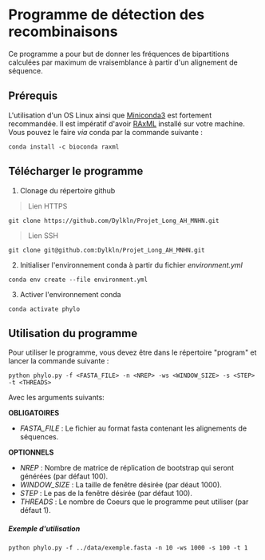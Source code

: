 # Programme de détection des recombinaisons

Ce programme a pour but de donner les fréquences de bipartitions calculées par maximum de vraisemblance à partir d'un alignement de séquence.

## Prérequis

L'utilisation d'un OS Linux ainsi que [Miniconda3](https://docs.conda.io/en/latest/miniconda.html) est fortement recommandée.
Il est impératif d'avoir [RAxML](https://cme.h-its.org/exelixis/web/software/raxml/) installé sur votre machine. Vous pouvez le faire *via* conda par la commande suivante : 
```
conda install -c bioconda raxml
```

## Télécharger le programme

1. Clonage du répertoire github

> Lien HTTPS

```
git clone https://github.com/Dylkln/Projet_Long_AH_MNHN.git
```

> Lien SSH

```
git clone git@github.com:Dylkln/Projet_Long_AH_MNHN.git
```

2. Initialiser l'environnement conda à partir du fichier *environment.yml*

```
conda env create --file environment.yml
```

3. Activer l'environnement conda

```
conda activate phylo
```

## Utilisation du programme

Pour utiliser le programme, vous devez être dans le répertoire "program" et lancer la commande suivante :

```
python phylo.py -f <FASTA_FILE> -n <NREP> -ws <WINDOW_SIZE> -s <STEP> -t <THREADS>
```

Avec les arguments suivants:

**OBLIGATOIRES**
- *FASTA_FILE* : Le fichier au format fasta contenant les alignements de séquences.

**OPTIONNELS**
- *NREP* : Nombre de matrice de réplication de bootstrap qui seront générées (par défaut 100). 
- *WINDOW_SIZE* : La taille de fenêtre désirée (par déaut 1000). 
- *STEP* :  Le pas de la fenêtre désirée (par défaut 100).
- *THREADS* : Le nombre de Coeurs que le programme peut utiliser (par défaut 1).

##### Exemple d'utilisation

```
python phylo.py -f ../data/exemple.fasta -n 10 -ws 1000 -s 100 -t 1
```
